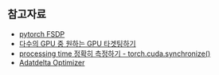 



## 참고자료 ##

* [pytorch FSDP](https://pytorch.org/tutorials/intermediate/FSDP_tutorial.html?utm_source=distr_landing&utm_medium=FSDP_getting_started)
* [다수의 GPU 중 원하는 GPU 타겟팅하기](https://wonder-j.tistory.com/15)
* [processing time 정확히 측정하기 - torch.cuda.synchronize()](https://kalelpark.tistory.com/136)
* [Adatdelta Optimizer](https://wikidocs.net/157281)
